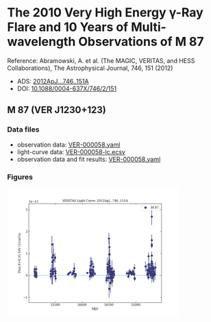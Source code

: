 # The 2010 Very High Energy γ-Ray Flare and 10 Years of Multi-wavelength Observations of M 87

Reference:
Abramowski, A. et al. (The MAGIC, VERITAS, and HESS Collaborations), The Astrophysical Journal, 746, 151 (2012)

- ADS: [2012ApJ...746..151A](http://adsabs.harvard.edu/abs/2012ApJ...746..151A)
- DOI: [10.1088/0004-637X/746/2/151](https://doi.org/10.1088/0004-637X/746/2/151)

## M 87 (VER J1230+123)
### Data files

- observation data: [VER-000058.yaml](VER-000058.yaml)  
- light-curve data: [VER-000058-lc.ecsv](VER-000058-lc.ecsv)  
- observation data and fit results: [VER-000058.yaml](VER-000058.yaml)  


### Figures

<img src="figures/2012ApJ...746..151A-VER-58-1-lc.png" alt="drawing" width="400"/>


